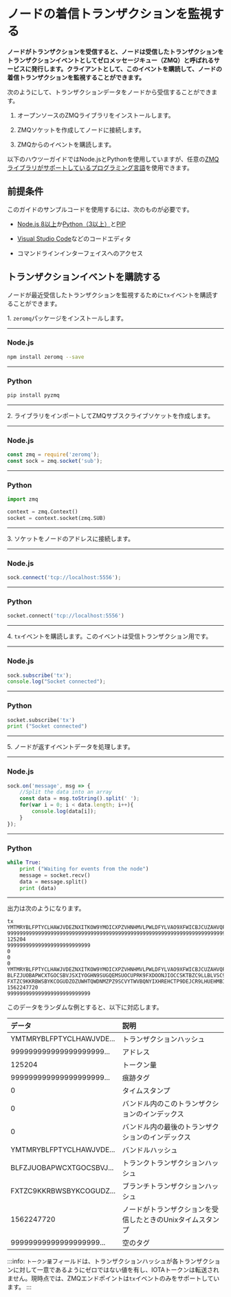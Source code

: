 # ノードの着信トランザクションを監視する
<!-- # Monitor your node for incoming transactions -->

**ノードがトランザクションを受信すると、ノードは受信したトランザクションをトランザクションイベントとしてゼロメッセージキュー（ZMQ）と呼ばれるサービスに発行します。クライアントとして、このイベントを購読して、ノードの着信トランザクションを監視することができます。**
<!-- **When your node receives transactions, it publishes them as a transaction event to a service called zero message queue (ZMQ). As a client, you can subscribe to this event to monitor your node for incoming transactions.** -->

次のようにして、トランザクションデータをノードから受信することができます。
<!-- You can receive this transaction data from a node by doing the following: -->

1. オープンソースのZMQライブラリをインストールします。
<!-- 1. Install an open-source ZMQ library -->

2. ZMQソケットを作成してノードに接続します。
<!-- 2. Create a ZMQ socket and connect it to a node -->

3. ZMQからのイベントを購読します。
<!-- 3. Subscribe to events from the ZMQ -->

以下のハウツーガイドではNode.jsとPythonを使用していますが、任意の[ZMQライブラリがサポートしているプログラミング言語](http://zguide.zeromq.org/page:all)を使用できます。
<!-- In the following how-to guide we use Node.js and Python, but you could use any [programming language that the ZMQ library supports](http://zguide.zeromq.org/page:all). -->

## 前提条件
<!-- ## Prerequisites -->

このガイドのサンプルコードを使用するには、次のものが必要です。
<!-- To use the sample code in this guide, you must have the following: -->

- [Node.js 8以上](https://nodejs.org/en/)か[Python（3以上）](https://www.python.org/downloads/)と[PIP](https://pip.pypa.io/en/stable/installing/)
<!-- - [Node.js (8+)](https://nodejs.org/en/) or [Python (3+)](https://www.python.org/downloads/) and [PIP](https://pip.pypa.io/en/stable/installing/) -->
- [Visual Studio Code](https://code.visualstudio.com/Download)などのコードエディタ
<!-- - A code editor such as [Visual Studio Code](https://code.visualstudio.com/Download) -->
- コマンドラインインターフェイスへのアクセス
<!-- - Access to a command-line interface -->

## トランザクションイベントを購読する
<!-- ## Subscribe to the transaction event -->

ノードが最近受信したトランザクションを監視するために`tx`イベントを購読することができます。
<!-- You can subscribe to the `tx` event to monitor a node for recently received transactions. -->

1\. `zeromq`パッケージをインストールします。
  <!-- 1\. Install the zeromq package -->

--------------------
### Node.js

```bash
npm install zeromq --save
```
---
### Python

```bash
pip install pyzmq
```
--------------------

2\. ライブラリをインポートしてZMQサブスクライブソケットを作成します。
  <!-- 2\. Import the libraries and create a ZMQ subscribe socket -->

--------------------
### Node.js

```js
const zmq = require('zeromq');
const sock = zmq.socket('sub');
```
---
### Python

```python
import zmq

context = zmq.Context()
socket = context.socket(zmq.SUB)
```
--------------------

3\. ソケットをノードのアドレスに接続します。
  <!-- 3\. Connect the socket to your node's address -->

--------------------
### Node.js

```js
sock.connect('tcp://localhost:5556');
```
---
### Python

```python
socket.connect('tcp://localhost:5556')
```
--------------------

4\. `tx`イベントを購読します。このイベントは受信トランザクション用です。
  <!-- 4\. Subscribe to the `tx` event. This event is for received transactions. -->

--------------------
### Node.js

```js
sock.subscribe('tx');
console.log("Socket connected");
```
---
### Python
```python
socket.subscribe('tx')
print ("Socket connected")
```
--------------------

5\. ノードが返すイベントデータを処理します。
  <!-- 5\. Process the event data that the node returns -->

--------------------
### Node.js

```js
sock.on('message', msg => {
    //Split the data into an array
    const data = msg.toString().split(' ');
    for(var i = 0; i < data.length; i++){
        console.log(data[i]);
    }
});
```
---
### Python
```python
while True:
    print ("Waiting for events from the node")
    message = socket.recv()
    data = message.split()
    print (data)
```
--------------------

出力は次のようになります。
<!-- The output should display something like the following: -->
```shell
tx
YMTMRYBLFPTYCLHAWJVDEZNXITKOW9YMOICXPZVHNHMVLPWLDFYLVAO9XFWICBJCUZAHVQPHINBDXD9NE
999999999999999999999999999999999999999999999999999999999999999999999999999999999
125204
999999999999999999999999999
0
0
0
YMTMRYBLFPTYCLHAWJVDEZNXITKOW9YMOICXPZVHNHMVLPWLDFYLVAO9XFWICBJCUZAHVQPHINBDXD9NE
BLFZJUOBAPWCXTGOCSBVJSXIYOGHN9SUGQEMSUOCUPRK9FXDOONJIOCCSKTBZC9LLBLVSC9BOXEDRE9HY
FXTZC9KKRBWSBYKCOGUDZOZUWHTQWDNMZPZ9SCVYTWVBQNYIXHREHCTP9DEJCR9LHUEHMBIXXGSDQJUUW
1562247720
999999999999999999999999999
```

このデータをランダムな例とすると、以下に対応します。
<!-- If we take this data as a random example, it corresponds to the following: -->

| **データ** | **説明** |
| :--------- | :------- |
| YMTMRYBLFPTYCLHAWJVDE... | トランザクションハッシュ |
| 999999999999999999999... | アドレス |
| 125204 | トークン量 |
| 999999999999999999999... | 痕跡タグ |
| 0 | タイムスタンプ |
| 0 | バンドル内のこのトランザクションのインデックス |
| 0 | バンドル内の最後のトランザクションのインデックス |
| YMTMRYBLFPTYCLHAWJVDE... | バンドルハッシュ |
| BLFZJUOBAPWCXTGOCSBVJ... | トランクトランザクションハッシュ |
| FXTZC9KKRBWSBYKCOGUDZ... | ブランチトランザクションハッシュ |
| 1562247720 | ノードがトランザクションを受信したときのUnixタイムスタンプ |
| 99999999999999999999... | 空のタグ |

<!-- | **Data**| **Description**| -->
<!-- |:--------|:---------------| -->
<!-- |tx|Name of the ZMQ event| -->
<!-- |YMTMRYBLFPTYCLHAWJVDE...|Transaction hash| -->
<!-- |999999999999999999999...|Address| -->
<!-- |125204|Value| -->
<!-- |999999999999999999999...|Obsolete tag| -->
<!-- |0|Timestamp| -->
<!-- |0|Current index of this transaction in the bundle| -->
<!-- |0|Index of the head transaction in the bundle| -->
<!-- |YMTMRYBLFPTYCLHAWJVDE...|Bundle hash| -->
<!-- |BLFZJUOBAPWCXTGOCSBVJ...|Trunk transaction hash| -->
<!-- |FXTZC9KKRBWSBYKCOGUDZ...|Branch transaction hash| -->
<!-- |1562247720|Unix timestamp of when the node received the transaction| -->
<!-- |99999999999999999999...|Empty tag| -->

:::info:
`トークン量`フィールドは、トランザクションハッシュが各トランザクションに対して一意であるようにゼロではない値を有し、IOTAトークンは転送されません。現時点では、ZMQエンドポイントは`tx`イベントのみをサポートしています。
:::
<!-- :::info: -->
<!-- The `value` field has a non-zero value so that the transaction hash is unique for each transaction. No IOTA tokens are transferred. -->
<!-- At the moment, the ZMQ endpoint only supports the `tx` event. -->
<!-- ::: -->
